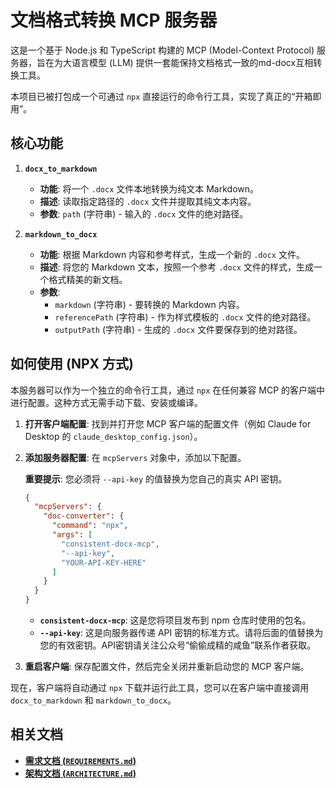 # 文档格式转换 MCP 服务器

这是一个基于 Node.js 和 TypeScript 构建的 MCP (Model-Context Protocol) 服务器，旨在为大语言模型 (LLM) 提供一套能保持文档格式一致的md-docx互相转换工具。

本项目已被打包成一个可通过 `npx` 直接运行的命令行工具，实现了真正的“开箱即用”。

## 核心功能

1.  **`docx_to_markdown`**
    -   **功能**: 将一个 `.docx` 文件本地转换为纯文本 Markdown。
    -   **描述**: 读取指定路径的 `.docx` 文件并提取其纯文本内容。
    -   **参数**: `path` (字符串) - 输入的 `.docx` 文件的绝对路径。

2.  **`markdown_to_docx`**
    -   **功能**: 根据 Markdown 内容和参考样式，生成一个新的 `.docx` 文件。
    -   **描述**: 将您的 Markdown 文本，按照一个参考 `.docx` 文件的样式，生成一个格式精美的新文档。
    -   **参数**:
        -   `markdown` (字符串) - 要转换的 Markdown 内容。
        -   `referencePath` (字符串) - 作为样式模板的 `.docx` 文件的绝对路径。
        -   `outputPath` (字符串) - 生成的 `.docx` 文件要保存到的绝对路径。

## 如何使用 (NPX 方式)

本服务器可以作为一个独立的命令行工具，通过 `npx` 在任何兼容 MCP 的客户端中进行配置。这种方式无需手动下载、安装或编译。

1.  **打开客户端配置**: 找到并打开您 MCP 客户端的配置文件（例如 Claude for Desktop 的 `claude_desktop_config.json`）。

2.  **添加服务器配置**: 在 `mcpServers` 对象中，添加以下配置。

    **重要提示**: 您必须将 `--api-key` 的值替换为您自己的真实 API 密钥。

    ```json
    {
      "mcpServers": {
        "doc-converter": {
          "command": "npx",
          "args": [
            "consistent-docx-mcp",
            "--api-key",
            "YOUR-API-KEY-HERE"
          ]
        }
      }
    }
    ```
    -   **`consistent-docx-mcp`**: 这是您将项目发布到 npm 仓库时使用的包名。
    -   **`--api-key`**: 这是向服务器传递 API 密钥的标准方式。请将后面的值替换为您的有效密钥。API密钥请关注公众号“偷偷成精的咸鱼”联系作者获取。


3.  **重启客户端**: 保存配置文件，然后完全关闭并重新启动您的 MCP 客户端。

现在，客户端将自动通过 `npx` 下载并运行此工具，您可以在客户端中直接调用 `docx_to_markdown` 和 `markdown_to_docx`。

## 相关文档

-   [**需求文档 (`REQUIREMENTS.md`)**](./REQUIREMENTS.md)
-   [**架构文档 (`ARCHITECTURE.md`)**](./ARCHITECTURE.md)